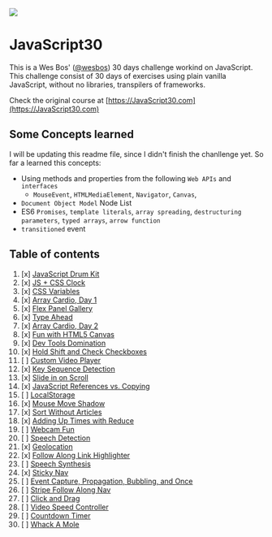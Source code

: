![](https://javascript30.com/images/JS3-social-share.png)

# JavaScript30
This is a Wes Bos' ([@wesbos](https://github.com/wesbos)) 30 days challenge workind on JavaScript.
This challenge consist of 30 days of exercises using plain vanilla JavaScript, without no libraries,
transpilers of frameworks.

Check the original course at [https://JavaScript30.com](https://JavaScript30.com)

## Some Concepts learned
 I will be updating this readme file, since I didn't finish the chanllenge yet. So far a learned this concepts:
 
- Using methods and properties from the following `Web APIs`  and `interfaces`
  - `MouseEvent`, `HTMLMediaElement`, `Navigator`, `Canvas`,
- `Document Object Model` Node List
 - ES6 `Promises`,  `template literals`, `array spreading`, `destructuring parameters`, `typed arrays`, `arrow function`
 - `transitioned` event


## Table of contents

1. [x] [JavaScript Drum Kit](https://richardbmk.github.io/JavaScript30/01%20-%20JavaScript%20Drum%20Kit)
2. [x] [JS + CSS Clock](https://richardbmk.github.io/JavaScript30/02%20-%20JS%20and%20CSS%20Clock)
3. [x] [CSS Variables](https://richardbmk.github.io/JavaScript30/03%20-%20CSS%20Variables)
4. [x] [Array Cardio, Day 1](https://richardbmk.github.io/JavaScript30/04%20-%20Array%20Cardio%20Day%201)
5. [x] [Flex Panel Gallery](https://richardbmk.github.io/JavaScript30/05%20-%20Flex%20Panel%20Gallery)
6. [x] [Type Ahead](https://richardbmk.github.io/JavaScript30/06%20-%20Type%20Ahead)
7. [x] [Array Cardio, Day 2](https://richardbmk.github.io/JavaScript30/07%20-%20Array%20Cardio%20Day%202/)
8. [x] [Fun with HTML5 Canvas](https://richardbmk.github.io/JavaScript30/08%20-%20Fun%20with%20HTML5%20Canvas/)
9. [x] [Dev Tools Domination](https://richardbmk.github.io/JavaScript30/09%20-%20Dev%20Tools%20Domination/)
10. [x] [Hold Shift and Check Checkboxes](https://richardbmk.github.io/JavaScript30/10%20-%20Hold%20Shift%20and%20Check%20Checkboxes/)
11. [ ] [Custom Video Player]()
12. [x] [Key Sequence Detection](https://richardbmk.github.io/JavaScript30/12%20-%20Key%20Sequence%20Detection/)
13. [x] [Slide in on Scroll](https://richardbmk.github.io/JavaScript30/13%20-%20Slide%20in%20on%20Scroll/)
14. [x] [JavaScript References vs. Copying](https://richardbmk.github.io/JavaScript30/14%20-%20JavaScript%20References%20VS%20Copying/)
15. [ ] [LocalStorage]()
16. [x] [Mouse Move Shadow](https://richardbmk.github.io/JavaScript30/16%20-%20Mouse%20Move%20Shadow/)
17. [x] [Sort Without Articles](https://richardbmk.github.io/JavaScript30/17%20-%20Sort%20Without%20Articles/)
18. [x] [Adding Up Times with Reduce](https://richardbmk.github.io/JavaScript30/18%20-%20Adding%20Up%20Times%20with%20Reduce)
19. [ ] [Webcam Fun]()
20. [ ] [Speech Detection]()
21. [x] [Geolocation](https://richardbmk.github.io/JavaScript30/21%20-%20Geolocation)
22. [x] [Follow Along Link Highlighter](https://richardbmk.github.io/JavaScript30/22%20-%20Follow%20Along%20Link%20Highlighter)
23. [ ] [Speech Synthesis]()
24. [x] [Sticky Nav](https://richardbmk.github.io/JavaScript30/24%20-%20Sticky%20Nav)
25. [ ] [Event Capture, Propagation, Bubbling, and Once]()
26. [ ] [Stripe Follow Along Nav]()
27. [ ] [Click and Drag]()
28. [ ] [Video Speed Controller]()
29. [ ] [Countdown Timer]()
30. [ ] [Whack A Mole]()
